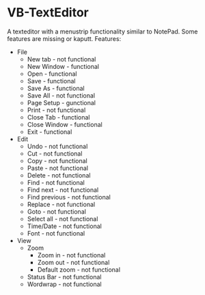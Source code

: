 # VB-TextEditor
A texteditor with a menustrip functionality similar to NotePad. Some features are missing or kaputt.
Features:
  + File
    - New tab - not functional
    + New Window - functional
    + Open - functional
    + Save - functional
    + Save As - functional
    - Save All - not functional
    + Page Setup - gunctional
    - Print - not functional
    + Close Tab - functional
    + Close Window - functional
    + Exit - functional
  + Edit
    - Undo - not functional
    - Cut - not functional
    - Copy - not functional
    - Paste - not functional
    - Delete - not functional
    - Find - not functional
    - Find next - not functional
    - Find previous - not functional
    - Replace - not functional
    - Goto - not functional
    - Select all - not functional
    - Time/Date - not functional
    - Font - not functional
  + View
    - Zoom
      - Zoom in - not functional
      - Zoom out - not functional
      - Default zoom - not functional
    - Status Bar - not functional
    - Wordwrap - not functional
    
  
